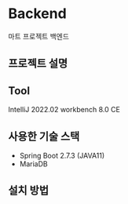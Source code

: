 # Backend
마트 프로젝트 백엔드

## 프로젝트 설명

## Tool
IntelliJ 2022.02
workbench 8.0 CE

## 사용한 기술 스택
- Spring Boot 2.7.3 (JAVA11)
- MariaDB

## 설치 방법

